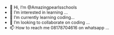 - 👋 Hi, I’m @Amazingpearlsschools
- 👀 I’m interested in learning ...
- 🌱 I’m currently learning coding...
- 💞️ I’m looking to collaborate on coding ...
- 📫 How to reach me 08178704616 on whatsapp ...

<!---
Amazingpearlsschools/Amazingpearlsschools is a ✨ special ✨ repository because its `README.md` (this file) appears on your GitHub profile.
You can click the Preview link to take a look at your changes.
--->
